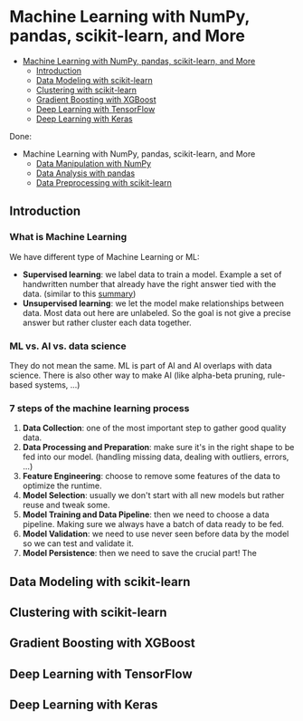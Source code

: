 # Machine Learning with NumPy, pandas, scikit-learn, and More
- [Machine Learning with NumPy, pandas, scikit-learn, and More](#machine-learning-with-numpy-pandas-scikit-learn-and-more)
  - [Introduction](#introduction)
  - [Data Modeling with scikit-learn](#data-modeling-with-scikit-learn)
  - [Clustering with scikit-learn](#clustering-with-scikit-learn)
  - [Gradient Boosting with XGBoost](#gradient-boosting-with-xgboost)
  - [Deep Learning with TensorFlow](#deep-learning-with-tensorflow)
  - [Deep Learning with Keras](#deep-learning-with-keras)





Done:

- Machine Learning with NumPy, pandas, scikit-learn, and More
  -  [Data Manipulation with NumPy](Data_Manipulation.md)
  -  [Data Analysis with pandas](Data_Analysis.md)
  -  [Data Preprocessing with scikit-learn](Data_Preprocessing.md)

## Introduction

### What is Machine Learning
We have different type of Machine Learning or ML:
- **Supervised learning**: we label data to train a model. Example a set of handwritten number that already have the right answer tied with the data. (similar to this [summary](https://github.com/Tfloow/Educative/blob/main/Make_your_neural_network))
- **Unsupervised learning**: we let the model make relationships between data. Most data out here are unlabeled. So the goal is not give a precise answer but rather cluster each data together.

### ML vs. AI vs. data science
They do not mean the same. ML is part of AI and AI overlaps with data science. There is also other way to make AI (like alpha-beta pruning, rule-based systems, ...)

### 7 steps of the machine learning process
1. **Data Collection**: one of the most important step to gather good quality data.
2. **Data Processing and Preparation**: make sure it's in the right shape to be fed into our model. (handling missing data, dealing with outliers, errors, ...)
3. **Feature Engineering**: choose to remove some features of the data to optimize the runtime.
4. **Model Selection**: usually we don't start with all new models but rather reuse and tweak some.
5. **Model Training and Data Pipeline**: then we need to choose a data pipeline. Making sure we always have a batch of data ready to be fed.
6. **Model Validation**: we need to use never seen before data by the model so we can test and validate it.
7. **Model Persistence**: then we need to save the crucial part! The



## Data Modeling with scikit-learn

## Clustering with scikit-learn

## Gradient Boosting with XGBoost

## Deep Learning with TensorFlow

## Deep Learning with Keras